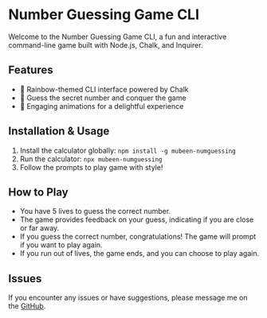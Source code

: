 # Number Guessing Game CLI

Welcome to the Number Guessing Game CLI, a fun and interactive command-line game built with Node.js, Chalk, and Inquirer.

## Features

- 🌈 Rainbow-themed CLI interface powered by Chalk
- 🔢 Guess the secret number and conquer the game
- 🚀 Engaging animations for a delightful experience

## Installation & Usage

1. Install the calculator globally: `npm install -g mubeen-numguessing`
2. Run the calculator: `npx mubeen-numguessing`
3. Follow the prompts to play game with style!

## How to Play

- You have 5 lives to guess the correct number.
- The game provides feedback on your guess, indicating if you are close or far away.
- If you guess the correct number, congratulations! The game will prompt if you want to play again.
- If you run out of lives, the game ends, and you can choose to play again.

## Issues

If you encounter any issues or have suggestions, please message me on the [GitHub](https://github.com/mubeendev3).
